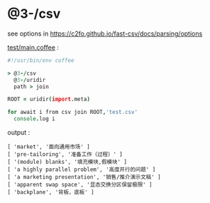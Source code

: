 [‼️]: ✏️README.mdt

# @3-/csv

see options in https://c2fo.github.io/fast-csv/docs/parsing/options

[test/main.coffee](./test/main.coffee) :

```coffee
#!/usr/bin/env coffee

> @3-/csv
  @3-/uridir
  path > join

ROOT = uridir(import.meta)

for await i from csv join ROOT,'test.csv'
  console.log i
```

output :

```
[ 'market', '面向通用市场' ]
[ 'pre-tailoring', '准备工作（过程）' ]
[ '(module) blanks', '填充模块,假模块' ]
[ 'a highly parallel problem', '高度并行的问题' ]
[ 'a marketing presentation', '销售/推介演示文稿' ]
[ 'apparent swap space', '显态交换分区保留极限' ]
[ 'backplane', '背板，底板' ]
```
